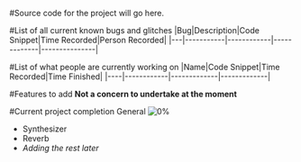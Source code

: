 #Source code for the project will go here.

#List of all current known bugs and glitches
|Bug|Description|Code Snippet|Time Recorded|Person Recorded|
|---|-----------|------------|-------------|---------------|

#List of what people are currently working on
|Name|Code Snippet|Time Recorded|Time Finished|
|----|------------|-------------|-------------|

#Features to add
**Not a concern to undertake at the moment**

#Current project completion
General ![0%](https://progress-bar.xyz/0)
- Synthesizer
- Reverb
- *Adding the rest later*
